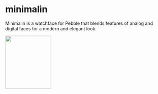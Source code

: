 # minimalin
Minimalin is a watchface for Pebble that blends features of analog and digital faces for a modern and elegant look.

<img src="https://rawgit.com/groyoh/minimalin/cc3359de5094d83aff4218d7c94ab08b55bbf4bf/design/assets/minimalin.svg" width="144" height="168">